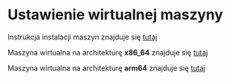# Ustawienie wirtualnej maszyny

Instrukcja instalacji maszyn znajduje się [tutaj](https://docs.google.com/document/d/1yi1Vm5G7jP1zBtpe-f4r15-gIx7VIKnJj27dRQ0PEmw)  

Maszyna wirtualna na architekturę **x86_64** znajduje się [tutaj](https://drive.google.com/drive/folders/1ck_usf1Ei4G_LDlZmHyXdF0FsSGriFy9) 

Maszyna wirtualna na architekturę **arm64** znajduje się [tutaj](https://mega.nz/file/L7IUFYKC#8Z2ANTKHAxq0dTu9DWzH824KsS-tv8cf_wGSL_PocLw)
